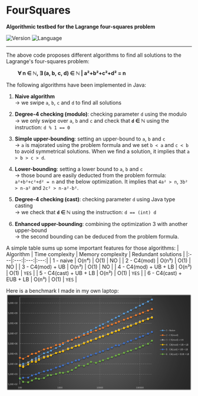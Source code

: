 # FourSquares

**Algorithmic testbed for the Lagrange four-squares problem**

![Version](https://img.shields.io/badge/Version-1.0-blue)
![Language](https://img.shields.io/badge/Language-JavaSE_1.8-green)

------

The above code proposes different algorithms to find all solutions to the Lagrange's four-squares problem:

&nbsp; &nbsp; &nbsp; &nbsp; **∀ n ∈ ℕ, ∃ (a, b, c, d) ∈ ℕ | a²+b²+c²+d² = n**

The following algorithms have been implemented in Java:

1) **Naive algorithm**<br/>→ we swipe `a`, `b`, `c` and `d` to find all solutions

2) **Degree-4 checking (modulo)**: checking parameter `d` using the modulo<br/>→ we only swipe over `a`, `b` and `c` and check that **`d` ∈ ℕ** using the instruction: `d % 1 == 0`

3) **Simple upper-bounding**: setting an upper-bound to `a`, `b` and `c`<br/>→ `a` is majorated using the problem formula and we set `b < a` and `c < b` to avoid symmetrical solutions. When we find a solution, it implies that `a > b > c > d`.

4) **Lower-bounding**: setting a lower bound to `a`, `b` and `c`<br/>→ those bound are easily deducted from the problem formula: `a²+b²+c²+d² = n` and the below optimization. It implies that `4a² > n`, `3b² > n-a²` and `2c² > n-a²-b²`.

5) **Degree-4 checking (cast)**: checking parameter `d` using Java type casting<br/>→ we check that **`d` ∈ ℕ** using the instruction: `d == (int) d`

6) **Enhanced upper-bounding**: combining the optimization 3 with another upper-bound<br/>→ the second bounding can be deduced from the problem formula.

A simple table sums up some important features for those algorithms:
| Algorithm | Time complexity | Memory complexity | Redundant solutions |
|:---|:---:|:---:|:---:|
| 1 - naive | O(n⁴) | O(1) | NO |
| 2 - C4(mod) | O(n³) | O(1) | NO |
| 3 - C4(mod) + UB | O(n³) | O(1) | NO |
| 4 - C4(mod) + UB + LB | O(n³) | O(1) | `YES` |
| 5 - C4(cast) + UB + LB | O(n³) | O(1) | `YES` |
| 6 - C4(cast) + EUB + LB | O(n³) | O(1) | `YES` |

Here is a benchmark I made in my own laptop:
![Benchmark from 100 to 200.000](res/benchmark_1e2_2e6.png)
